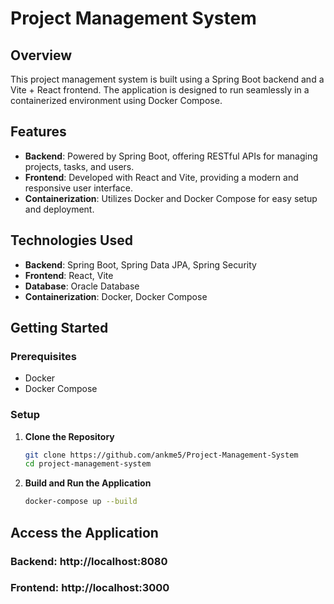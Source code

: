 # Project Management System

## Overview

This project management system is built using a Spring Boot backend and a Vite + React frontend. The application is designed to run seamlessly in a containerized environment using Docker Compose.

## Features

- **Backend**: Powered by Spring Boot, offering RESTful APIs for managing projects, tasks, and users.
- **Frontend**: Developed with React and Vite, providing a modern and responsive user interface.
- **Containerization**: Utilizes Docker and Docker Compose for easy setup and deployment.

## Technologies Used

- **Backend**: Spring Boot, Spring Data JPA, Spring Security
- **Frontend**: React, Vite
- **Database**: Oracle Database
- **Containerization**: Docker, Docker Compose

## Getting Started

### Prerequisites

- Docker
- Docker Compose

### Setup

1. **Clone the Repository**

   ```bash
   git clone https://github.com/ankme5/Project-Management-System
   cd project-management-system
   
2. **Build and Run the Application**
   ```bash
   docker-compose up --build

## Access the Application ##
  ### Backend: http://localhost:8080 ###
  ### Frontend: http://localhost:3000 ###
  
 
   
